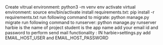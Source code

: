 Create vitrual environment: python3 -m venv env
activate virtual environment: source env/bin/activate
install requirements.txt: pip install -r requirements.txt 
run following command to migrate: python manage.py migrate
run following command to runserver: python manage.py runserver
harbie is the name of project
student is the app name
add your email id and password to perform send mail functionality : IN harbie>settings.py  add EMAIL_HOST_USER and EMAIL_HOST_PASSWORD

